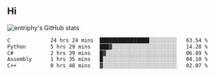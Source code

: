 ## Hi
![entriphy's GitHub stats](https://github-readme-stats.vercel.app/api?username=entriphy&show_icons=true&title_color=2196F3&bg_color=212121&text_color=FAFAFA&hide_border=true)
<!--START_SECTION:waka-->

```txt
C             24 hrs 24 mins  ████████████████░░░░░░░░░   63.54 %
Python        5 hrs 29 mins   ███▓░░░░░░░░░░░░░░░░░░░░░   14.28 %
C#            2 hrs 39 mins   █▓░░░░░░░░░░░░░░░░░░░░░░░   06.89 %
Assembly      1 hrs 35 mins   █░░░░░░░░░░░░░░░░░░░░░░░░   04.10 %
C++           0 hrs 48 mins   ▓░░░░░░░░░░░░░░░░░░░░░░░░   02.07 %
```

<!--END_SECTION:waka-->
